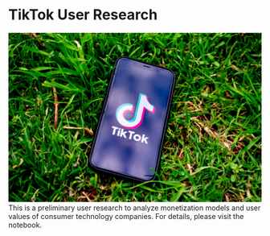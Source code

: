 # TikTok User Research
![tiktok](images/tiktok_grass.jpg)
This is a preliminary user research to analyze monetization models and user values of consumer technology companies. For details, please visit the notebook.
